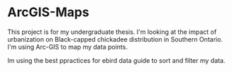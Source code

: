 # ArcGIS-Maps
This project is for my undergraduate thesis. I'm looking at the impact of urbanization on Black-capped chickadee distribution in Southern Ontario. I'm using Arc-GIS to map my data points.

Im using the best ppractices for ebird data guide to sort and filter my data.
